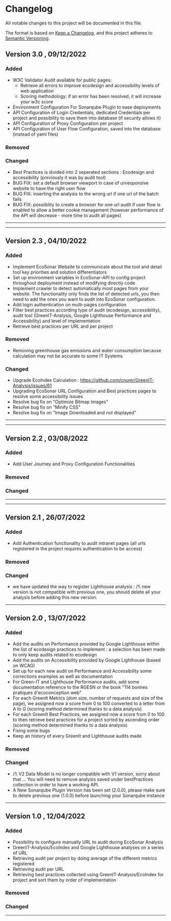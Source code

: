 # Changelog

All notable changes to this project will be documented in this file.

The format is based on [Keep a Changelog](https://keepachangelog.com/en/1.0.0/),
and this project adheres to [Semantic Versioning](https://semver.org/spec/v2.0.0.html).

## Version 3.0 , 09/12/2022

### Added
- W3C Validator Audit available for public pages:
    - Retrieve all errors to improve ecodesign and accessibility levels of web application
    - Scoring methodology: if an error has been resolved, it will increase your w3c score
- Environment Configuration For Sonarqube Plugin to ease deployments
- API Configuration of Login Credentials, dedicated Credentials per project and possibility to save them into database (if security allows it)
- API Configuration of Proxy Configuration per project
- API Configuration of User Flow Configuration, saved into the database (instead of yaml files)


### Removed

### Changed
- Best Practices is divided into 2 seperated sections : Ecodesign and accessibility (previously it was by audit tool)
- BUG FIX: set a default browser viewport in case of unresponsive website to have the right user flow
- BUG FIX: inserting the analysis to the wrong url if one url of the batch fails
- BUG FIX: possiiblity to create a browser for one url audit if user flow is enabled to allow a better cookie management (however performance of the API will decrease - more time to audit all pages)

---
---
## Version 2.3 , 04/10/2022

### Added

- Implement EcoSonar Website to communicate about the tool and detail tool key priorities and solution differentiators
- Set up environment variables in EcoSonar-API to config project throughout deployment instead of modifying directly code
- Implement crawler to detect automatically most pages from your website. The functionality only finds the list of detected urls, you then need to add the ones you want to audit into EcoSonar configuration.
- Add login authentication on multi-pages configuration
- Filter best practices according type of audit (ecodesign, accessibility), audit tool (GreenIT-Analysis, Google Lighthouse Performance and Accessibility) and level of implementation
- Retrieve best practices per URL and per project

### Removed
- Removing greenhouse gas emissions and water consumption because calculation may not be accurate to some IT Systems

### Changed
- Upgrade EcoIndex Calculation : https://github.com/cnumr/GreenIT-Analysis/issues/61
- Upgrading EcoSonar URL Configuration and Best practices pages to resolve some accessibility issues
- Resolve bug fix on "Optimize Bitmap Images"
- Resolve bug fix on "Minify CSS"
- Resolve bug fix on "Image Downloaded and not displayed"

---
---
## Version 2.2 , 03/08/2022

### Added

- Add User Journey and Proxy Configuration Functionalities

### Removed


### Changed

---
---
## Version 2.1 , 26/07/2022

### Added

- Add Authentication functionality to audit intranet pages (all urls registered in the project requires authentication to be access)

### Removed


### Changed
- we have updated the way to register Lighthouse analysis : /!\ new version is not compatible with previous one, you should delete all your analysis before adding this new version.

---
## Version 2.0 , 13/07/2022

### Added

- Add the audits on Performance provided by Google Lighthouse within the list of ecodesign practices to implement : a selection has been made to only keep audits related to ecodesign
- Add the audits on Accessibility provided by Google Lighthouse (based on WCAG)
- Set up for each new audit on Performance and Accessibility some corrections examples as well as documentation
- For Green-IT and Lighthouse Performance audits, add some documentation reference to the RGESN or the book "114 bonnes pratiques d'ecoconception web"
- For each GreenIt Metrics (dom size, number of requests and size of the page), we assigned now a score from 0 to 100 converted to a letter from A to G (scoring method determined thanks to a data analysis)
- For each GreenIt Best Practices, we assigned now a score from 0 to 100 to then retrieve best practices for a project sorted by ascending order (scoring method determined thanks to a data analysis)
- Fixing some bugs
- Keep an history of every GreenIt and Lighthouse audits made


### Removed


### Changed
- /!\ V2 Data Model is no longer compatible with V1 version, sorry about that ... 
You will need to remove analysis saved under bestPractices collection in order to have a working API.
- A New Sonarqube Plugin Version has been set (2.0.0), please make sure to delete previous one (1.0.0) before launching your Sonarqube instance

---
## Version 1.0 , 12/04/2022

### Added

- Possibility to configure manually URL to audit during EcoSonar Analysis
- GreenIT-Analysis/EcoIndex and Google Lighthouse analyses on a series of URL
- Retrieving audit per project by doing average of the different metrics registered
- Retrieving audit per URL
- Retrieving best practices collected using GreenIT-Analysis/EcoIndex for project and sort them by order of implementation

### Removed


### Changed


---
